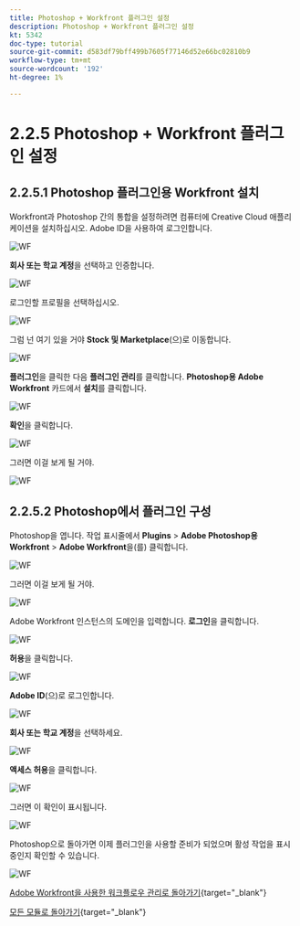 ```yaml
---
title: Photoshop + Workfront 플러그인 설정
description: Photoshop + Workfront 플러그인 설정
kt: 5342
doc-type: tutorial
source-git-commit: d583df79bff499b7605f77146d52e66bc02810b9
workflow-type: tm+mt
source-wordcount: '192'
ht-degree: 1%

---
```


# 2.2.5 Photoshop + Workfront 플러그인 설정

## 2.2.5.1 Photoshop 플러그인용 Workfront 설치

Workfront과 Photoshop 간의 통합을 설정하려면 컴퓨터에 Creative Cloud 애플리케이션을 설치하십시오. Adobe ID을 사용하여 로그인합니다.

![WF](./images/wf1.png)

**회사 또는 학교 계정**&#x200B;을 선택하고 인증합니다.

![WF](./images/wf2.png)

로그인할 프로필을 선택하십시오.

![WF](./images/wf3.png)

그럼 넌 여기 있을 거야 **Stock 및 Marketplace**(으)로 이동합니다.

![WF](./images/wf4.png)

**플러그인**&#x200B;을 클릭한 다음 **플러그인 관리**&#x200B;를 클릭합니다. **Photoshop용 Adobe Workfront** 카드에서 **설치**&#x200B;를 클릭합니다.

![WF](./images/wf5.png)

**확인**&#x200B;을 클릭합니다.

![WF](./images/wf6.png)

그러면 이걸 보게 될 거야.

![WF](./images/wf7.png)

## 2.2.5.2 Photoshop에서 플러그인 구성

Photoshop을 엽니다. 작업 표시줄에서 **Plugins** > **Adobe Photoshop용 Workfront** > **Adobe Workfront**&#x200B;을(를) 클릭합니다.

![WF](./images/wf8.png)

그러면 이걸 보게 될 거야.

![WF](./images/wf9.png)

Adobe Workfront 인스턴스의 도메인을 입력합니다. **로그인**&#x200B;을 클릭합니다.

![WF](./images/wf10.png)

**허용**&#x200B;을 클릭합니다.

![WF](./images/wf11.png)

**Adobe ID**(으)로 로그인합니다.

![WF](./images/wf12.png)

**회사 또는 학교 계정**&#x200B;을 선택하세요.

![WF](./images/wf13.png)

**액세스 허용**&#x200B;을 클릭합니다.

![WF](./images/wf14.png)

그러면 이 확인이 표시됩니다.

![WF](./images/wf15.png)

Photoshop으로 돌아가면 이제 플러그인을 사용할 준비가 되었으며 활성 작업을 표시 중인지 확인할 수 있습니다.

![WF](./images/wf16.png)

[Adobe Workfront을 사용한 워크플로우 관리로 돌아가기](./workfront.md){target="_blank"}

[모든 모듈로 돌아가기](./../../../overview.md){target="_blank"}
